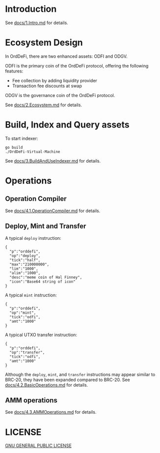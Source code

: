 # Introduction

See [docs/1.Intro.md](https://github.com/OrdDefi/OrdDefi-Virtual-Machine/blob/main/docs/1.Intro.md) for details.

# Ecosystem Design

In OrdDeFi, there are two enhanced assets: ODFI and ODGV.  

ODFI is the primary coin of the OrdDeFi protocol, offering the following features:

* Fee collection by adding liquidity provider
* Transaction fee discounts at swap

ODGV is the governance coin of the OrdDeFi protocol.

See [docs/2.Ecosystem.md](https://github.com/OrdDefi/OrdDefi-Virtual-Machine/blob/main/docs/2.Ecosystem.md) for details.

# Build, Index and Query assets

To start indexer:  

```
go build
./OrdDeFi-Virtual-Machine
```

See [docs/3.BuildAndUseIndexer.md](https://github.com/OrdDefi/OrdDefi-Virtual-Machine/blob/main/docs/3.BuildAndUseIndexer.md) for details.

# Operations

## Operation Compiler

See [docs/4.1.OperationCompiler.md](https://github.com/OrdDefi/OrdDefi-Virtual-Machine/blob/main/docs/4.1.OperationCompiler.md) for details.

## Deploy, Mint and Transfer

A typical `deploy` instruction:

```
{
  "p":"orddefi",
  "op":"deploy",
  "tick":"half",
  "max":"210000000",
  "lim":"1000",
  "alim":"1000",
  "desc":"meme coin of Hal Finney",
  "icon":"Base64 string of icon"
}
```

A typical `mint` instruction:

```
{
  "p":"orddefi",
  "op":"mint",
  "tick":"odfi",
  "amt":"1000"
}
```

A typical UTXO transfer instruction:

```
{
  "p":"orddefi",
  "op":"transfer",
  "tick":"odfi",
  "amt":"1000"
}
```

Although the `deploy`, `mint`, and `transfer` instructions may appear similar to BRC-20, they have been expanded compared to BRC-20. See [docs/4.2.BasicOperations.md](https://github.com/OrdDefi/OrdDefi-Virtual-Machine/blob/main/docs/4.2.BasicOperations.md) for details.

## AMM operations

See [docs/4.3.AMMOperations.md](https://github.com/OrdDefi/OrdDefi-Virtual-Machine/blob/main/docs/4.3.AMMOperations.md) for details.

# LICENSE

[GNU GENERAL PUBLIC LICENSE](https://github.com/OrdDefi/OrdDefi-Virtual-Machine/blob/main/LICENSE)
